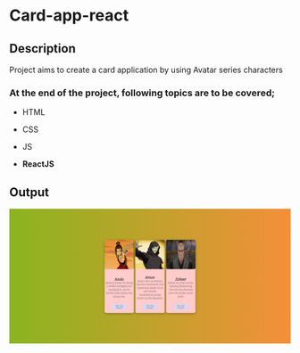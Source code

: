 # Card-app-react

## Description

Project aims to create a card application by using Avatar series characters

### At the end of the project, following topics are to be covered;

- HTML

- CSS

- JS

- **ReactJS**

## Output

<img src="./src/assets/avatar-img.png" alt="avatar" >
